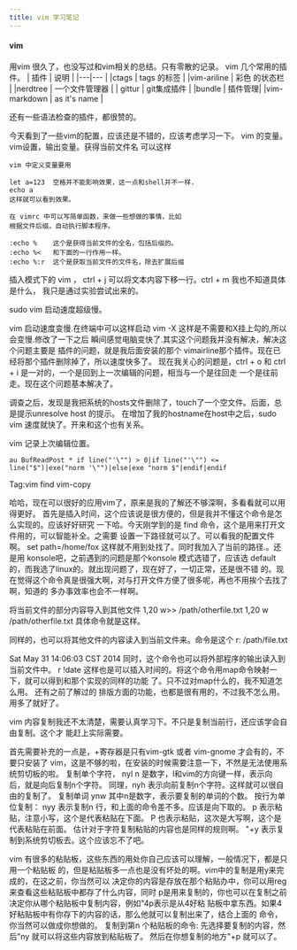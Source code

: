 ```yaml
---
title: vim 学习笔记
---
```


#### vim 
用vim 很久了，也没写过和vim相关的总结。只有零散的记录。
vim 几个常用的插件。
| 插件 | 说明 |
|---|--- |
|ctags | tags 的标签 |
|vim-ariline | 彩色 的状态栏 |
|nerdtree | 一个文件管理器 |
| gittur | git集成插件 |
|bundle  | 插件管理|
|vim-markdown | as it's name |


还有一些语法检查的插件，都很赞的。


今天看到了一些vim的配置，应该还是不错的，应该考虑学习一下。
vim 的变量。vim设置，输出变量。获得当前文件名
可以这样

```vimshell
vim 中定义变量要用

let a=123  空格并不能影响效果，这一点和shell并不一样.
echo a
这样就可以看到效果。

在 vimrc 中可以写简单函数，来做一些想做的事情，比如
根据文件后缀，自动执行脚本程序。

:echo %    这个是获得当前文件的全名，包括后缀的。
:echo %<   和下面的一行作用一样。
:echo %:r  这个是获取当前文件的文件名，除去扩展后缀
```

插入模式下的 vim ， ctrl + j 可以将文本内容下移一行。ctrl + m 我也不知道具体是什么，
我只是通过实验尝试出来的。


sudo vim 启动速度超级慢。

vim 启动速度变慢.在终端中可以这样启动 vim -X 这样是不需要和X挂上勾的,所以会变慢.修改了一下之后
瞬间感觉电脑变快了.其实这个问题我并没有解决，解决这个问题主要是 插件的问题，就是我后面安装的那个
vimairline那个插件。现在已经将那个插件删除掉了，所以速度快多了。
现在我关心的问题是，ctrl + o 和  ctrl + i 是一对的，一个是回到上一次编辑的问题，相当与一个是往回走
一个是往前走。现在这个问题基本解决了。


调查之后，发现是我把系统的hosts文件删除了，touch了一个空文件。后面，总是提示unresolve host 的提示。
在增加了我的hostname在host中之后，sudo vim 速度就快了。开来和这个也有关系。

vim 记录上次编辑位置。
```vim
au BufReadPost * if line("'\"") > 0|if line("'\"") <= line("$")|exe("norm '\"")|else|exe "norm $"|endif|endif 
```

Tag:vim find vim-copy

哈哈，现在可以很好的应用vim了，原来是我的了解还不够深啊，多看看就可以用得更好。
首先是插入时间，这个应该说是很方便的，但是我并不懂这个命令是怎么实现的。应该好好研究
一下哈。今天刚学到的是 find 命令，这个是用来打开文件用的，可以智能补全。之需要
设置一下路径就可以了。可以看我的配置文件啊。
set path=/home/fox
这样就不用到处找了。同时我加入了当前的路径.。还是用 konsole吧，之前遇到的问题是那个konsole
模式选错了，应该选 default的，而我选了linux的。就出现问题了，现在好了，一切正常，还是很不错
的。现在觉得这个命令真是很强大啊，对与打开文件方便了很多呢，再也不用挨个去找了啊，知道的
多办事效率也会不一样啊。

将当前文件的部分内容导入到其他文件
1,20 w>> /path/otherfile.txt
1,20 w /path/otherfile.txt
具体命令就是这样。

同样的，也可以将其他文件的内容读入到当前文件来。命令是这个
r: /path/file.txt

Sat May 31 14:06:03 CST 2014
同时，这个命令也可以将外部程序的输出读入到当前文件中。
r !date
这样也是可以插入时间的。将这个命令用map命令映射一下，就可以得到和那个实现的同样的功能
了。只不过对map什么的，我不知道怎么用。
还有之前了解过的 排版方面的功能，也都是很有用的，不过我不怎么用。用多了就好了。

vim 内容复制我还不太清楚，需要认真学习下。不只是复制当前行，还应该学会自由复制。这个才
能赶上实际需要。

首先需要补充的一点是，+寄存器是只有vim-gtk 或者 vim-gnome 才会有的，不要只安装了
vim，这是不够的啦，在安装的时候需要注意一下，不然是无法使用系统剪切板的啦。
复制单个字符， nyl n 是数字，l和vim的方向键一样，表示向后，就是向后复制n个字符。
同理，nyh 表示向前复制n个字符。这样就可以很自由的复制了。
复制单词 ynw 其中n是数字，表示要复制的单词的个数。
按行为单位复制：
nyy 表示复制n 行，和上面的命令差不多。应该是向下取的。
p 表示粘贴，注意小写，这个是代表粘贴在下面。
P 也表示粘贴，这次是大写啊，这个是代表粘贴在前面。
估计对于字符复制粘贴的内容也是同样的规则啊。
"+y 表示复制到系统剪切板去。这个应该忘不了吧。

vim 有很多的粘贴板，这些东西的用处你自己应该可以理解，一般情况下，都是只用一个粘贴板
的，但是粘贴板多一点也是没有坏处的啊。vim中的复制是用y来完成的，在这之前，你当然可以
决定你的内容是存放在那个粘贴办中，你可以用reg来查看这些粘贴板中都存了什么内容，同时
p是用来复制的，你也可以在复制之前决定你从哪个粘贴板中复制内容，例如"4p表示是从4好粘
贴板中拿东西。如果4好粘贴板中有你存下的内容的话，那么他就可以复制出来了，结合上面的
命令，你当然可以做成你想做的。
复制到第n 个粘贴板的命令: 先选择要复制的内容，然后"ny 就可以将这些内容放到粘贴板了。
然后在你想复制的地方"+p 就可以了。
